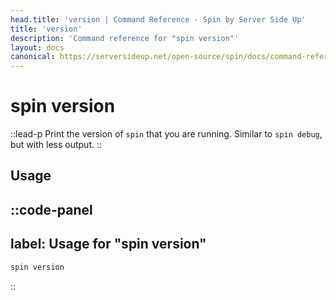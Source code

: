 ```yaml
---
head.title: 'version | Command Reference - Spin by Server Side Up'
title: 'version'
description: 'Command reference for "spin version"'
layout: docs
canonical: https://serversideup.net/open-source/spin/docs/command-reference/version
---
```

# spin version
::lead-p
Print the version of `spin` that you are running. Similar to `spin debug`, but with less output.
::

## Usage
::code-panel
---
label: Usage for "spin version"
---
```bash
spin version
```
::